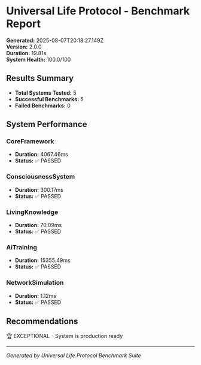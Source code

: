 # Universal Life Protocol - Benchmark Report

**Generated:** 2025-08-07T20:18:27.149Z  
**Version:** 2.0.0  
**Duration:** 19.81s  
**System Health:** 100.0/100  

## Results Summary

- **Total Systems Tested:** 5
- **Successful Benchmarks:** 5
- **Failed Benchmarks:** 0

## System Performance


### CoreFramework
- **Duration:** 4067.46ms
- **Status:** ✅ PASSED


### ConsciousnessSystem
- **Duration:** 300.17ms
- **Status:** ✅ PASSED


### LivingKnowledge
- **Duration:** 70.09ms
- **Status:** ✅ PASSED


### AiTraining
- **Duration:** 15355.49ms
- **Status:** ✅ PASSED


### NetworkSimulation
- **Duration:** 1.12ms
- **Status:** ✅ PASSED



## Recommendations

🏆 EXCEPTIONAL - System is production ready

---

*Generated by Universal Life Protocol Benchmark Suite*